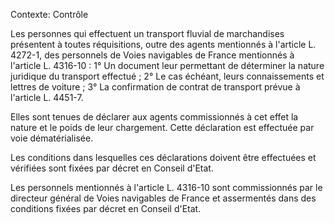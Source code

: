 Contexte: Contrôle

Les personnes qui effectuent un transport fluvial de marchandises présentent à toutes réquisitions, outre des agents mentionnés à l'article L. 4272-1, des personnels de Voies navigables de France mentionnés à l'article L. 4316-10 : 1° Un document leur permettant de déterminer la nature juridique du transport effectué ; 2° Le cas échéant, leurs connaissements et lettres de voiture ; 3° La confirmation de contrat de transport prévue à l'article L. 4451-7.

Elles sont tenues de déclarer aux agents commissionnés à cet effet la nature et le poids de leur chargement. Cette déclaration est effectuée par voie dématérialisée.

Les conditions dans lesquelles ces déclarations doivent être effectuées et vérifiées sont fixées par décret en Conseil d'Etat.

Les personnels mentionnés à l'article L. 4316-10 sont commissionnés par le directeur général de Voies navigables de France et assermentés dans des conditions fixées par décret en Conseil d'Etat.